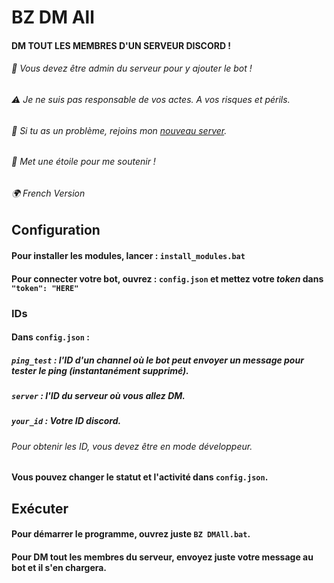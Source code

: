 # BZ DM All

#### DM TOUT LES MEMBRES D'UN SERVEUR DISCORD !

###### 🤖 _Vous devez être admin du serveur pour y ajouter le bot !_

###### ⚠️ _Je ne suis pas responsable de vos actes. A vos risques et périls._

###### 📱 _Si tu as un problème, rejoins mon [nouveau server](https://github.com/b4l0z/bz_dmall)._

###### 🌟 _Met une étoile pour me soutenir !_

###### 🌍 _French Version_

## Configuration

#### Pour installer les modules, lancer : `install_modules.bat`

#### Pour connecter votre bot, ouvrez : `config.json` et mettez votre _token_ dans `"token": "HERE"`

### IDs

#### Dans `config.json` :

##### `ping_test` : l'ID d'un channel où le bot peut envoyer un message pour tester le ping (instantanément supprimé).

##### `server` : l'ID du serveur où vous allez DM.

##### `your_id` : Votre ID discord.

###### _Pour obtenir les ID, vous devez être en mode développeur._

#### Vous pouvez changer le statut et l'activité dans `config.json`.

## Exécuter

#### Pour démarrer le programme, ouvrez juste `BZ DMAll.bat`.

#### Pour DM tout les membres du serveur, envoyez juste votre message au bot et il s'en chargera.
